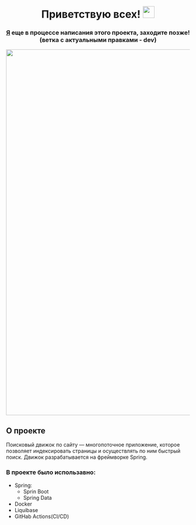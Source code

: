 <h1 align="center">Приветствую всех!  
<img src="https://github.com/blackcater/blackcater/raw/main/images/Hi.gif" height="32"/></h1>
<h3 align="center"> <a href="https://vk.com/filkoof" target="_blank">Я</a> еще в процессе написания этого проекта, заходите позже! (ветка с актуальными правками - dev)</h3>

<div id="header" align="center">
<img src="https://media.giphy.com/media/Dh5q0sShxgp13DwrvG/giphy.gif" width="1000"/>
</div>

## О проекте

Поисковый движок по сайту — многопоточное приложение, которое позволяет индексировать страницы и осуществлять по ним быстрый поиск. Движок разрабатывается на фреймворке Spring.

### В проекте было использавно:
- Spring:
    - Sprin Boot
    - Spring Data
- Docker
- Liquibase
- GitHab Actions(CI/CD)

